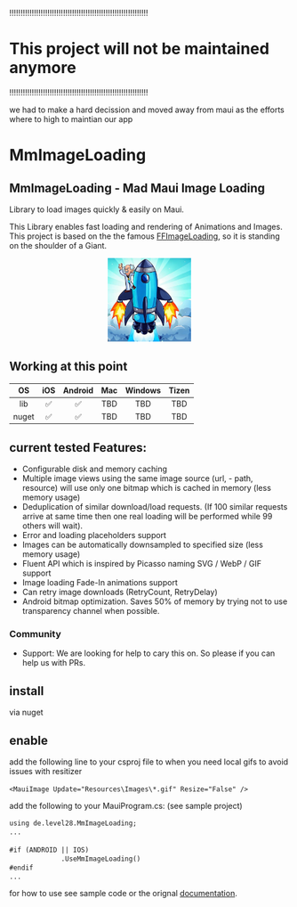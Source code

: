 !!!!!!!!!!!!!!!!!!!!!!!!!!!!!!!!!!!!!!!!!!!!!!!!!!!!!!!!!!!!!!
# This project will not be maintained anymore
!!!!!!!!!!!!!!!!!!!!!!!!!!!!!!!!!!!!!!!!!!!!!!!!!!!!!!!!!!!!!!

we had to make a hard decission and moved away from maui as the efforts where to high to maintian our app


# MmImageLoading
## MmImageLoading - Mad Maui Image Loading

Library to load images quickly & easily on Maui. 

This Library enables fast loading and rendering of Animations and Images. This project is based on the the famous [FFImageLoading](https://github.com/luberda-molinet/FFImageLoading), so it is standing on the shoulder of a Giant.

<p align="center">
  <img src="./Resources/mSoSoG.jpeg" height="150">
</p>

## Working at this point 

| OS | iOS | Android | Mac | Windows | Tizen |
|:-----:|:-------------:|:-------------:|:-------------:|:-------------:|:-------------:|
| lib | ✅ |  ✅ | TBD | TBD | TBD |
|nuget | ✅ | ✅ |TBD |TBD |TBD |


## current tested Features:
- Configurable disk and memory caching
- Multiple image views using the same image source (url, - path, resource) will use only one bitmap which is cached in memory (less memory usage)
- Deduplication of similar download/load requests. (If 100 similar requests arrive at same time then one real  loading will be performed while 99 others will wait).
- Error and loading placeholders support
- Images can be automatically downsampled to specified size (less memory usage)
- Fluent API which is inspired by Picasso naming
SVG / WebP / GIF support
- Image loading Fade-In animations support
- Can retry image downloads (RetryCount, RetryDelay)
- Android bitmap optimization. Saves 50% of memory by trying not to use transparency channel when possible.

### Community
- Support:
We are looking for help to cary this on. So please if you can help us with PRs.

## install

via nuget

## enable

add the following line to your csproj file to when you need local gifs to avoid issues with resitizer 

`
	<MauiImage Update="Resources\Images\*.gif" Resize="False" />
`

add the following to your MauiProgram.cs:
(see sample project)
``` 
using de.level28.MmImageLoading;
...

#if (ANDROID || IOS)
             .UseMmImageLoading()
#endif
...

``` 

for how to use see sample code or the orignal [documentation](https://github.com/luberda-molinet/FFImageLoading/wiki). 

